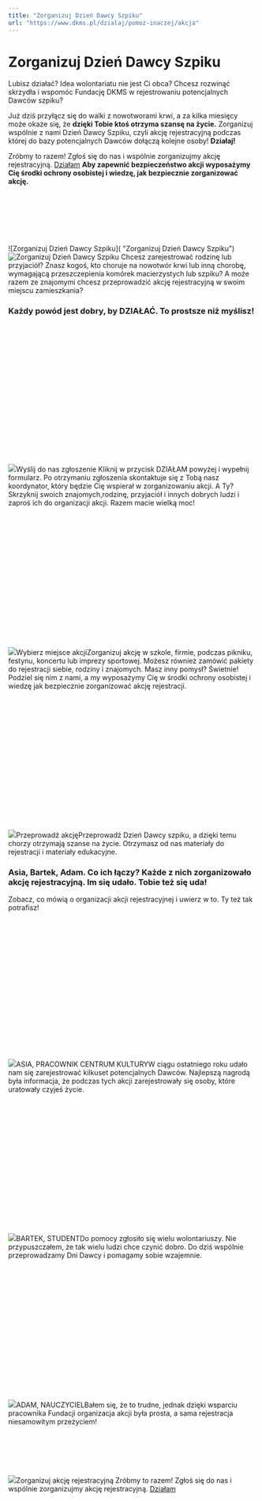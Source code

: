 ```yaml
---
title: "Zorganizuj Dzień Dawcy Szpiku"
url: "https://www.dkms.pl/dzialaj/pomoz-inaczej/akcja"
---
```


# Zorganizuj Dzień Dawcy Szpiku

Lubisz działać? Idea wolontariatu nie jest Ci obca? Chcesz rozwinąć skrzydła i wspomóc Fundację DKMS w rejestrowaniu potencjalnych Dawców szpiku?


Już dziś przyłącz się do walki z nowotworami krwi, a za kilka miesięcy może okaże się, że **dzięki Tobie ktoś otrzyma szansę na życie.** Zorganizuj wspólnie z nami Dzień Dawcy Szpiku, czyli akcję rejestracyjną podczas której do bazy potencjalnych Dawców dołączą kolejne osoby! **Działaj!**


Zróbmy to razem! Zgłoś się do nas i wspólnie zorganizujmy akcję rejestracyjną. [Działam](/kontakt/dzien-dawcy "Zorganizuj Dzień Dawcy Szpiku")
**Aby zapewnić bezpieczeństwo akcji wyposażymy Cię środki ochrony osobistej i wiedzę, jak bezpiecznie zorganizować akcję.** 


![](data:image/svg+xml;charset=utf-8,%3Csvg%20height='208'%20width='1000'%20xmlns='http://www.w3.org/2000/svg'%20version='1.1'%3E%3C/svg%3E)![Zorganizuj Dzień Dawcy Szpiku]( "Zorganizuj Dzień Dawcy Szpiku")![Zorganizuj Dzień Dawcy Szpiku](https://assets-eu-01.kc-usercontent.com:443/bed48093-082e-0109-4b5f-7bdadab5eedd/e128ce91-20b5-4938-8831-e100b62d8fce/dasz%20rade.png?w=979&h=204&auto=format&lossless=true&fit=cover "Zorganizuj Dzień Dawcy Szpiku")
Chcesz zarejestrować rodzinę lub przyjaciół? Znasz kogoś, kto choruje na nowotwór krwi lub inną chorobę, wymagającą przeszczepienia komórek macierzystych lub szpiku? A może razem ze znajomymi chcesz przeprowadzić akcję rejestracyjną w swoim miejscu zamieszkania? 


### Każdy powód jest dobry, by DZIAŁAĆ. To prostsze niż myślisz!


![](data:image/svg+xml;charset=utf-8,%3Csvg%20height='450'%20width='800'%20xmlns='http://www.w3.org/2000/svg'%20version='1.1'%3E%3C/svg%3E)![]()![](https://assets-eu-01.kc-usercontent.com:443/bed48093-082e-0109-4b5f-7bdadab5eedd/454244c7-c8d9-4ff4-9d01-c31f1fccffd4/zgloszenie.png?w=800&h=450&auto=format&lossless=true&fit=cover)Wyślij do nas zgłoszenie Kliknij w przycisk DZIAŁAM powyżej i wypełnij formularz. Po otrzymaniu zgłoszenia skontaktuje się z Tobą nasz koordynator, który będzie Cię wspierał w zorganizowaniu akcji. A Ty? Skrzyknij swoich znajomych,rodzinę, przyjaciół i innych dobrych ludzi i zaproś ich do organizacji akcji. Razem macie wielką moc!![](data:image/svg+xml;charset=utf-8,%3Csvg%20height='450'%20width='800'%20xmlns='http://www.w3.org/2000/svg'%20version='1.1'%3E%3C/svg%3E)![]()![](https://assets-eu-01.kc-usercontent.com:443/bed48093-082e-0109-4b5f-7bdadab5eedd/a7d939bd-0353-483b-9051-51cbc431f2d7/Miejsce.png?w=800&h=450&auto=format&lossless=true&fit=cover)Wybierz miejsce akcjiZorganizuj akcję w szkole, firmie, podczas pikniku, festynu, koncertu lub imprezy sportowej. Możesz również zamówić pakiety do rejestracji siebie, rodziny i znajomych. Masz inny pomysł? Świetnie! Podziel się nim z nami, a my wyposażymy Cię w środki ochrony osobistej i wiedzę jak bezpiecznie zorganizować akcję rejestracji.![](data:image/svg+xml;charset=utf-8,%3Csvg%20height='450'%20width='800'%20xmlns='http://www.w3.org/2000/svg'%20version='1.1'%3E%3C/svg%3E)![]()![](https://assets-eu-01.kc-usercontent.com:443/bed48093-082e-0109-4b5f-7bdadab5eedd/bd9d7fc1-611c-49a9-9279-6738d4acf368/Akcja.png?w=800&h=450&auto=format&lossless=true&fit=cover)Przeprowadź akcjęPrzeprowadź Dzień Dawcy szpiku, a dzięki temu chorzy otrzymają szanse na życie. Otrzymasz od nas materiały do rejestracji i materiały edukacyjne.
### Asia, Bartek, Adam. Co ich łączy? Każde z nich zorganizowało akcję rejestracyjną. Im się udało. Tobie też się uda!


Zobacz, co mówią o organizacji akcji rejestracyjnej i uwierz w to. Ty też tak potrafisz!


![](data:image/svg+xml;charset=utf-8,%3Csvg%20height='450'%20width='800'%20xmlns='http://www.w3.org/2000/svg'%20version='1.1'%3E%3C/svg%3E)![]()![](https://assets-eu-01.kc-usercontent.com:443/bed48093-082e-0109-4b5f-7bdadab5eedd/733308d3-c3af-491f-9197-2880a7f59c05/asia.png?w=800&h=450&auto=format&lossless=true&fit=cover)ASIA, PRACOWNIK CENTRUM KULTURYW ciągu ostatniego roku udało nam się zarejestrować kilkuset potencjalnych Dawców. Najlepszą nagrodą była informacja, że podczas tych akcji zarejestrowały się osoby, które uratowały czyjeś życie.![](data:image/svg+xml;charset=utf-8,%3Csvg%20height='450'%20width='800'%20xmlns='http://www.w3.org/2000/svg'%20version='1.1'%3E%3C/svg%3E)![]()![](https://assets-eu-01.kc-usercontent.com:443/bed48093-082e-0109-4b5f-7bdadab5eedd/5199bd32-e057-41d2-b151-ca5d8e228aa9/bartek.png?w=800&h=450&auto=format&lossless=true&fit=cover)BARTEK, STUDENTDo pomocy zgłosiło się wielu wolontariuszy. Nie przypuszczałem, że tak wielu ludzi chce czynić dobro. Do dziś wspólnie przeprowadzamy Dni Dawcy i pomagamy sobie wzajemnie.![](data:image/svg+xml;charset=utf-8,%3Csvg%20height='450'%20width='800'%20xmlns='http://www.w3.org/2000/svg'%20version='1.1'%3E%3C/svg%3E)![]()![](https://assets-eu-01.kc-usercontent.com:443/bed48093-082e-0109-4b5f-7bdadab5eedd/ec7c6322-29f0-41e7-b669-c8099133dcf6/adam_300.png?w=800&h=450&auto=format&lossless=true&fit=cover)ADAM, NAUCZYCIELBałem się, że to trudne, jednak dzięki wsparciu pracownika Fundacji organizacja akcji była prosta, a sama rejestracja niesamowitym przeżyciem!
![](data:image/svg+xml;charset=utf-8,%3Csvg%20height='188'%20width='944'%20xmlns='http://www.w3.org/2000/svg'%20version='1.1'%3E%3C/svg%3E)![]()![](https://assets-eu-01.kc-usercontent.com:443/bed48093-082e-0109-4b5f-7bdadab5eedd/6cc9f667-be2c-4ee8-9b44-6f9a9b01ec16/ruszaj.png?w=944&h=188&auto=format&lossless=true&fit=crop)Zorganizuj akcję rejestracyjną
Zróbmy to razem! Zgłoś się do nas i wspólnie zorganizujmy akcję rejestracyjną. [Działam](/kontakt/dzien-dawcy "Zorganizuj Dzień Dawcy Szpiku")
